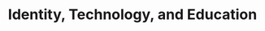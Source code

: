 ---
layout: topic
title: "Identity, Technology, and Education"
group: broader-issues
category: identity-technology-and-education
permalink: /broader-issues/identity-technology-and-education
sidebar:
  nav: "side-nav"
---